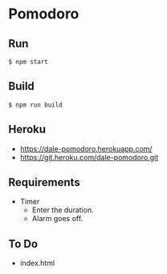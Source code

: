# Pomodoro

## Run
```
$ npm start
```

## Build
```
$ npm run build
```

## Heroku
- https://dale-pomodoro.herokuapp.com/
- https://git.heroku.com/dale-pomodoro.git


## Requirements
- Timer
    - Enter the duration.
    - Alarm goes off.

## To Do
- index.html